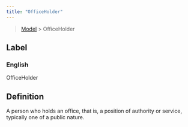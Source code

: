 ```yaml
---
title: "OfficeHolder"
---
```


> [Model](./../) > OfficeHolder

## Label

### English
OfficeHolder


## Definition
A person who holds an office, that is, a position of authority or service, typically one of a public nature. 


    

